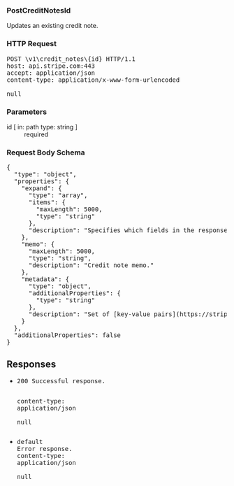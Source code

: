 <!DOCTYPE html><html><head><title></title><link rel="stylesheet" href="./OpenApi.css"/><meta charset="utf-8"/><meta name="viewport" content="width=device-width, initial-scale=1"/></head><body><article><section class="requestOverview"><h1 class="request-summary">PostCreditNotesId</h1><p class="request-description"><p>Updates an existing credit note.</p></p></section><section class="http"><h3>HTTP Request</h3><pre class="http-example"><span class="request-line">POST</span> <span class="http-target">\v1\credit_notes\{id}</span> <span class="http-version">HTTP/1.1</span>&#xA;<span class="header-line">host</span>: <span class="header-value">api.stripe.com:443</span>&#xA;<span class="header-line">accept</span>: <span class="header-value">application/json</span>&#xA;<span class="header-line">content-type</span>: <span class="header-value">application/x-www-form-urlencoded</span>&#xA;&#xA;null</pre></section><dl class="parameters"><h3>Parameters</h3><dt class="parameter"><span class="parameter-name">id</span> [ in: <span class="parameter-location">path</span> type: <span class="parameter-type">string</span> ]</dt><dd class="parameter"><span class="parameter-description"></span> <span class="parameter-required">required</span></dd></dl><section class="requestContent"><h3>Request Body Schema</h3><pre class="schema">{&#xA;  &quot;type&quot;: &quot;object&quot;,&#xA;  &quot;properties&quot;: {&#xA;    &quot;expand&quot;: {&#xA;      &quot;type&quot;: &quot;array&quot;,&#xA;      &quot;items&quot;: {&#xA;        &quot;maxLength&quot;: 5000,&#xA;        &quot;type&quot;: &quot;string&quot;&#xA;      },&#xA;      &quot;description&quot;: &quot;Specifies which fields in the response should be expanded.&quot;&#xA;    },&#xA;    &quot;memo&quot;: {&#xA;      &quot;maxLength&quot;: 5000,&#xA;      &quot;type&quot;: &quot;string&quot;,&#xA;      &quot;description&quot;: &quot;Credit note memo.&quot;&#xA;    },&#xA;    &quot;metadata&quot;: {&#xA;      &quot;type&quot;: &quot;object&quot;,&#xA;      &quot;additionalProperties&quot;: {&#xA;        &quot;type&quot;: &quot;string&quot;&#xA;      },&#xA;      &quot;description&quot;: &quot;Set of [key-value pairs](https://stripe.com/docs/api/metadata) that you can attach to an object. This can be useful for storing additional information about the object in a structured format. Individual keys can be unset by posting an empty value to them. All keys can be unset by posting an empty value to `metadata`.&quot;&#xA;    }&#xA;  },&#xA;  &quot;additionalProperties&quot;: false&#xA;}</pre></section><section class="responses"><h2>Responses</h2><ul class="responses"><li class="response"><pre class="http-example"><span class="status-line">200</span> <span class="status-description">Successful response.</span>
<span class="header-line">content-type</span>: <span class="header-value">application/json</span>&#xA;&#xA;null</pre></li><li class="response"><pre class="http-example"><span class="status-line">default</span> <span class="status-description">Error response.</span>
<span class="header-line">content-type</span>: <span class="header-value">application/json</span>&#xA;&#xA;null</pre></li></ul></section></article></body></html>